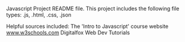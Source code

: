 Javascript Project README file.
This project includes the following file types: .js, .html, .css, .json

Helpful sources included:
The 'Intro to Javascript' course website
www.w3schools.com
Digitalfox Web Dev Tutorials
